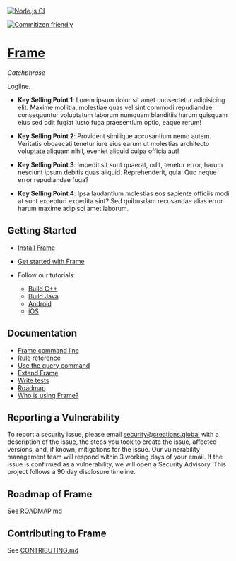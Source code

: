 [![Node.js CI](https://github.com/creations-global/frame/actions/workflows/publish.yml/badge.svg)](https://github.com/creations-global/frame/actions/workflows/publish.yml)

[![Commitizen friendly](https://img.shields.io/badge/commitizen-friendly-brightgreen.svg)](http://commitizen.github.io/cz-cli/)

# [Frame](https://creations.global)

*Catchphrase*

Logline.

* **Key Selling Point 1**:
  Lorem ipsum dolor sit amet consectetur adipisicing elit. Maxime mollitia,
  molestiae quas vel sint commodi repudiandae consequuntur voluptatum laborum
  numquam blanditiis harum quisquam eius sed odit fugiat iusto fuga praesentium
  optio, eaque rerum! 

* **Key Selling Point 2**: Provident similique accusantium nemo autem. Veritatis
  obcaecati tenetur iure eius earum ut molestias architecto voluptate aliquam
  nihil, eveniet aliquid culpa officia aut!

* **Key Selling Point 3**: Impedit sit sunt quaerat, odit,
  tenetur error, harum nesciunt ipsum debitis quas aliquid. Reprehenderit,
  quia. Quo neque error repudiandae fuga?

* **Key Selling Point 4**: Ipsa laudantium molestias eos 
  sapiente officiis modi at sunt excepturi expedita sint? Sed quibusdam
  recusandae alias error harum maxime adipisci amet laborum.

## Getting Started

  * [Install Frame](https://creations.global/frame/install)
  * [Get started with Frame](https://creations.global/frame/start)
  * Follow our tutorials:

    - [Build C++](https://creations.global/frame/tutorials/cpp)
    - [Build Java](https://creations.global/frame/tutorials/java)
    - [Android](https://creations.global/frame/tutorials/android-app)
    - [iOS](https://creations.global/frame/tutorials/ios-app)

## Documentation

  * [Frame command line](https://creations.global/frame/docs/user-manual)
  * [Rule reference](https://creations.global/frame/reference/be/overview)
  * [Use the query command](https://creations.global/frame/reference/query)
  * [Extend Frame](https://creations.global/frame/rules/concepts)
  * [Write tests](https://creations.global/frame/reference/test-encyclopedia)
  * [Roadmap](https://creations.global/frame/community/roadmaps/)
  * [Who is using Frame?](https://creations.global/frame/community/users)

## Reporting a Vulnerability

To report a security issue, please email security@creations.global with a description
of the issue, the steps you took to create the issue, affected versions, and, if
known, mitigations for the issue. Our vulnerability management team will respond
within 3 working days of your email. If the issue is confirmed as a
vulnerability, we will open a Security Advisory. This project follows a 90 day
disclosure timeline.

## Roadmap of Frame

See [ROADMAP.md](ROADMAP.md)

## Contributing to Frame

See [CONTRIBUTING.md](CONTRIBUTING.md)

